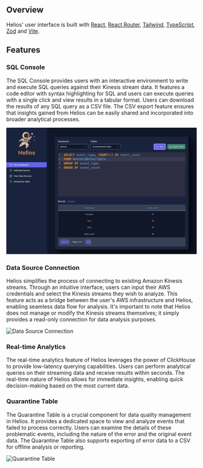 ## Overview

Helios' user interface is built with [React](https://reactjs.org/),
[React Router](https://reactrouter.com/en/main), [Tailwind](https://tailwindcss.com/),
[TypeScript](https://www.typescriptlang.org/), [Zod](https://github.com/colinhacks/zod) and [Vite](https://vitejs.dev/).

## Features

### SQL Console

The SQL Console provides users with an interactive environment to write and execute SQL queries against their Kinesis stream data. It features a code editor with syntax highlighting for SQL and users can execute queries with a single click and view results in a tabular format. Users can download the results of any SQL query as a CSV file. The CSV export feature ensures that insights gained from Helios can be easily shared and incorporated into broader analytical processes.

![SQL Console](https://github.com/helios-pipeline/case-study/blob/main/docs/public/case_study/webapp.png)

### Data Source Connection

Helios simplifies the process of connecting to existing Amazon Kinesis streams. Through an intuitive interface, users can input their AWS credentials and select the Kinesis streams they wish to analyze. This feature acts as a bridge between the user's AWS infrastructure and Helios, enabling seamless data flow for analysis. It's important to note that Helios does not manage or modify the Kinesis streams themselves; it simply provides a read-only connection for data analysis purposes.

![Data Source Connection](https://github.com/helios-platform/helios-platform.github.io/blob/main/docs/public/add_data_source.png)

### Real-time Analytics

The real-time analytics feature of Helios leverages the power of ClickHouse to provide low-latency querying capabilities. Users can perform analytical queries on their streaming data and receive results within seconds. The real-time nature of Helios allows for immediate insights, enabling quick decision-making based on the most current data.

### Quarantine Table

The Quarantine Table is a crucial component for data quality management in Helios. It provides a dedicated space to view and analyze events that failed to process correctly. Users can examine the details of these problematic events, including the nature of the error and the original event data. The Quarantine Table also supports exporting of error data to a CSV for offline analysis or reporting.

![Quarantine Table](https://github.com/helios-platform/helios-platform.github.io/blob/main/docs/public/quarantine_table.png)
